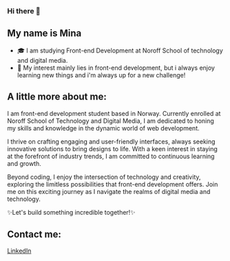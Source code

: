 ### Hi there 👋

## My name is Mina

- 🎓&nbsp;I am studying Front-end Development at Noroff School of technology and digital media.
- 🤔 My interest mainly lies in front-end development, but i always enjoy learning new things and i'm always up for a new challenge! 

## A little more about me: 

 I am front-end development student based in Norway. 
Currently enrolled at Noroff School of Technology and Digital Media, I am dedicated to honing my skills and knowledge in the dynamic world of web development.

I thrive on crafting engaging and user-friendly interfaces, always seeking innovative solutions to bring designs to life. With a keen interest in staying at the forefront of industry trends, I am committed to continuous learning and growth.

Beyond coding, I enjoy the intersection of technology and creativity, exploring the limitless possibilities that front-end development offers. Join me on this exciting journey as I navigate the realms of digital media and technology.

✨Let's build something incredible together!✨

## Contact me:

[LinkedIn](https://www.linkedin.com/in/mina-roseth-beni-652b90292/)
<!--
**Minu321/Minu321** is a ✨ _special_ ✨ repository because its `README.md` (this file) appears on your GitHub profile.

Here are some ideas to get you started:

- 🎓 &nbsp; Studying Computer Science & Engineering at University of Petroleum & Energy Studies Dehradun.

- 🌱 I’m currently learning ...
- 👯 I’m looking to collaborate on ...
- 🤔 I’m looking for help with ...
- 💬 Ask me about ...
- 📫 How to reach me: ...
- 😄 Pronouns: ...
- ⚡ Fun fact: ...
-->
